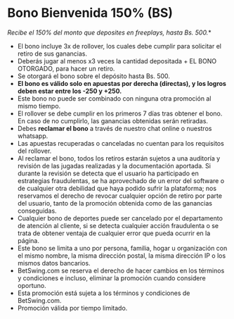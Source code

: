 # Bono Bienvenida 150% (BS)

**Recibe el 150% del monto que deposites en freeplays, hasta Bs. 500*.**
- El bono incluye 3x de rollover, los cuales debe cumplir para solicitar el retiro de sus ganancias.
- Deberás jugar al menos x3 veces la cantidad depositada + EL BONO OTORGADO, para hacer un retiro.
- Se otorgará el bono sobre el depósito hasta Bs. 500.
- **El bono es válido solo en apuestas por derecha (directas), y los logros deben estar entre los -250 y +250.**
- Este bono no puede ser combinado con ninguna otra promoción al mismo tiempo.
- El rollover se debe cumplir en los primeros 7 días tras obtener el bono. En caso de no cumplirlo, las ganancias obtenidas serán retiradas.
- Debes **reclamar el bono** a través de nuestro chat online o nuestros whatsapp.
- Las apuestas recuperadas o canceladas no cuentan para los requisitos del rollover.
- Al reclamar el bono, todos los retiros estarán sujetos a una auditoría y revisión de las jugadas realizadas y la documentación aportada. Si durante la revisión se detecta que el usuario ha participado en estrategias fraudulentas, se ha aprovechado de un error del software o de cualquier otra debilidad que haya podido sufrir la plataforma; nos reservamos el derecho de revocar cualquier opción de retiro por parte del usuario, tanto de la promoción obtenida como de las ganancias conseguidas.
- Cualquier bono de deportes puede ser cancelado por el departamento de atención al cliente, si se detecta cualquier acción fraudulenta o se trata de obtener ventaja de cualquier error que pueda ocurrir en la página.
- Este bono se limita a uno por persona, familia, hogar u organización con el mismo nombre, la misma dirección postal, la misma dirección IP o los mismos datos bancarios.
- BetSwing.com se reserva el derecho de hacer cambios en los términos y condiciones e incluso, eliminar la promoción cuando considere oportuno.
- Esta promoción está sujeta a los términos y condiciones de BetSwing.com.
- Promoción válida por tiempo limitado.
